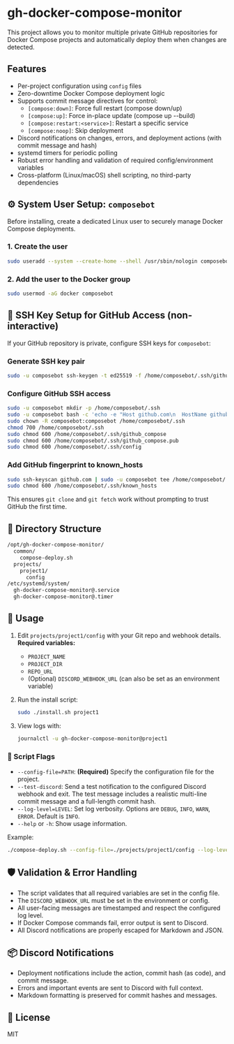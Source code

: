 # gh-docker-compose-monitor

This project allows you to monitor multiple private GitHub repositories for Docker Compose projects and automatically deploy them when changes are detected.

## Features

- Per-project configuration using `config` files
- Zero-downtime Docker Compose deployment logic
- Supports commit message directives for control:
    - `[compose:down]`: Force full restart (compose down/up)
    - `[compose:up]`: Force in-place update (compose up --build)
    - `[compose:restart:<service>]`: Restart a specific service
    - `[compose:noop]`: Skip deployment
- Discord notifications on changes, errors, and deployment actions (with commit message and hash)
- systemd timers for periodic polling
- Robust error handling and validation of required config/environment variables
- Cross-platform (Linux/macOS) shell scripting, no third-party dependencies

## ⚙️ System User Setup: `composebot`

Before installing, create a dedicated Linux user to securely manage Docker Compose deployments.

### 1. Create the user

```bash
sudo useradd --system --create-home --shell /usr/sbin/nologin composebot
```

### 2. Add the user to the Docker group

```bash
sudo usermod -aG docker composebot
```

## 🔐 SSH Key Setup for GitHub Access (non-interactive)

If your GitHub repository is private, configure SSH keys for `composebot`:

### Generate SSH key pair

```bash
sudo -u composebot ssh-keygen -t ed25519 -f /home/composebot/.ssh/github_compose -N ""
```

### Configure GitHub SSH access

```bash
sudo -u composebot mkdir -p /home/composebot/.ssh
sudo -u composebot bash -c 'echo -e "Host github.com\n  HostName github.com\n  IdentityFile ~/.ssh/github_compose\n  IdentitiesOnly yes" > /home/composebot/.ssh/config'
sudo chown -R composebot:composebot /home/composebot/.ssh
chmod 700 /home/composebot/.ssh
sudo chmod 600 /home/composebot/.ssh/github_compose
sudo chmod 600 /home/composebot/.ssh/github_compose.pub
sudo chmod 600 /home/composebot/.ssh/config
```

### Add GitHub fingerprint to known_hosts

```bash
sudo ssh-keyscan github.com | sudo -u composebot tee /home/composebot/.ssh/known_hosts > /dev/null
sudo chmod 600 /home/composebot/.ssh/known_hosts
```

This ensures `git clone` and `git fetch` work without prompting to trust GitHub the first time.

## 📁 Directory Structure

```bash
/opt/gh-docker-compose-monitor/
  common/
    compose-deploy.sh
  projects/
    project1/
      config
/etc/systemd/system/
  gh-docker-compose-monitor@.service
  gh-docker-compose-monitor@.timer
```

## 🚀 Usage

1. Edit `projects/project1/config` with your Git repo and webhook details.  
   **Required variables:**  
   - `PROJECT_NAME`
   - `PROJECT_DIR`
   - `REPO_URL`
   - (Optional) `DISCORD_WEBHOOK_URL` (can also be set as an environment variable)
2. Run the install script:

   ```bash
   sudo ./install.sh project1
   ```

3. View logs with:

   ```bash
   journalctl -u gh-docker-compose-monitor@project1
   ```

### 🔧 Script Flags

- `--config-file=PATH`: **(Required)** Specify the configuration file for the project.
- `--test-discord`: Send a test notification to the configured Discord webhook and exit. The test message includes a realistic multi-line commit message and a full-length commit hash.
- `--log-level=LEVEL`: Set log verbosity. Options are `DEBUG`, `INFO`, `WARN`, `ERROR`. Default is `INFO`.
- `--help` or `-h`: Show usage information.

Example:

```bash
./compose-deploy.sh --config-file=./projects/project1/config --log-level=DEBUG --test-discord
```

## 🛡️ Validation & Error Handling

- The script validates that all required variables are set in the config file.
- The `DISCORD_WEBHOOK_URL` must be set in the environment or config.
- All user-facing messages are timestamped and respect the configured log level.
- If Docker Compose commands fail, error output is sent to Discord.
- All Discord notifications are properly escaped for Markdown and JSON.

## 📦 Discord Notifications

- Deployment notifications include the action, commit hash (as code), and commit message.
- Errors and important events are sent to Discord with full context.
- Markdown formatting is preserved for commit hashes and messages.

## 📜 License

MIT
